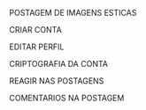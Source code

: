 POSTAGEM DE IMAGENS ESTICAS

CRIAR CONTA

EDITAR PERFIL

CRIPTOGRAFIA DA CONTA

REAGIR NAS POSTAGENS

COMENTARIOS NA POSTAGEM
